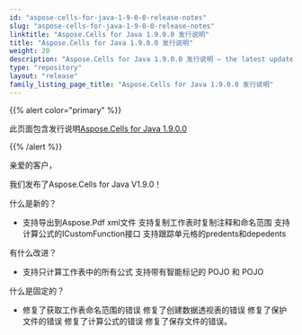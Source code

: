 ```yaml
---
id: "aspose-cells-for-java-1-9-0-0-release-notes"
slug: "aspose-cells-for-java-1-9-0-0-release-notes"
linktitle: "Aspose.Cells for Java 1.9.0.0 发行说明"
title: "Aspose.Cells for Java 1.9.0.0 发行说明"
weight: 20
description: "Aspose.Cells for Java 1.9.0.0 发行说明 – the latest updates and fixes."
type: "repository"
layout: "release"
family_listing_page_title: "Aspose.Cells for Java 1.9.0.0 发行说明"
---
```

{{% alert color="primary" %}} 

此页面包含发行说明[Aspose.Cells for Java 1.9.0.0](https://releases.aspose.com/cells/java/new-releases/aspose.cells-for-java-1.9.0.0/)

{{% /alert %}} 

亲爱的客户，

我们发布了Aspose.Cells for Java V1.9.0！

什么是新的？

- 支持导出到Aspose.Pdf xml文件
支持复制工作表时复制注释和命名范围
支持计算公式的ICustomFunction接口
支持跟踪单元格的predents和depedents

有什么改进？

- 支持只计算工作表中的所有公式
支持带有智能标记的 POJO 和 POJO

什么是固定的？

- 修复了获取工作表命名范围的错误
修复了创建数据透视表的错误
修复了保护文件的错误
修复了计算公式的错误
修复了保存文件的错误。
